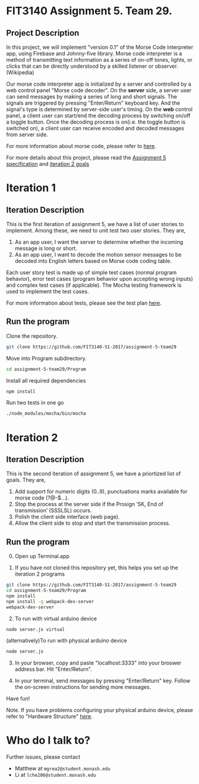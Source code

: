 # FIT3140 Assignment 5. Team 29.

## Project Description ##
In this project, we will implement "version 0.1" of the Morse Code Interpreter app, using Firebase and Johnny-five library. Morse code interpreter is a method of transmitting text information as a series of on-off tones, lights, or clicks that can be directly understood by a skilled listener or observer. (Wikipedia) 

Our morse code interpreter app is initialized by a server and controlled by a web control panel "Morse code decoder". On the **server** side, a server user can send messages by making a series of long and short signals. The signals are triggered by pressing "Enter/Return" keyboard key. And the signal's type is determined by server-side user's timing. On the **web** control panel, a client user can start/end the decoding process by switching on/off a toggle button. Once the decoding process is on(i.e. the toggle button is switched on), a client user can receive encoded and decoded messages from server side. 

For more information about morse code, please refer to [here](https://en.wikipedia.org/wiki/Morse_code).

For more details about this project, please read the [Assignment 5 specification](https://github.com/FIT3140-S1-2017/assignment-5-team29/raw/master/Docs/FIT3140Assignment5%20MorseCodeDecoder.pdf) and [iteration 2 goals](https://github.com/FIT3140-S1-2017/assignment-5-team29/blob/master/Docs/Assignment5%20Iteration2.pdf)

# Iteration 1 #
## Iteration Description ##
This is the first iteration of assignment 5, we have a list of user stories to implement. Among these, we need to unit test two user stories. They are, 
1) As an app user, I want the server to determine whether the incoming message is long or short.
2) As an app user, I want to decode the motion sensor messages to be decoded into English letters based on Morse code coding table.

Each user story test is made up of simple test cases (normal program behavior), error test cases (program behavior upon accepting wrong inputs) and complex test cases (if applicable). 
The Mocha testing framework is used to implement the test cases.

For more information about tests, please see the test plan [here](https://github.com/FIT3140-S1-2017/assignment-5-team29/raw/master/Docs/TestPlans.pdf).

## Run the program ##
Clone the repository.
```bash
git clone https://github.com/FIT3140-S1-2017/assignment-5-team29
```
Move into Program subdirectory.
```bash
cd assignment-5-team29/Program
```
Install all required dependencies
```bash
npm install
```
Run two tests in one go
```bash
./node_modules/mocha/bin/mocha
```
# Iteration 2 #
## Iteration Description ##
This is the second iteration of assignment 5, we have a priortized list of goals. They are, 
1) Add support for numeric digits (0..9), punctuations marks available for morse code (?@-$...). 
2) Stop the process at the server side if the Prosign ‘SK, End of transmission’ (SSSLSL) occurs.
3) Polish the client side interface (web page).
4) Allow the client side to stop and start the transmission process.

## Run the program ##
0. Open up Terminal.app

1. If you have not cloned this repository yet, this helps you set up the iteration 2 programs
```bash
git clone https://github.com/FIT3140-S1-2017/assignment-5-team29
cd assignment-5-team29/Program
npm install
npm install -g webpack-dev-server
webpack-dev-server
```

2. To run with virtual arduino device
```bash
node server.js virtual
```

(alternatively)To run with physical arduino device
```bash
node server.js 
```

3. In your browser, copy and paste "localhost:3333" into your broswer address bar. Hit "Enter/Return".

4. In your terminal, send messages by pressing "Enter/Return" key. Follow the on-screen instructions for sending more messages.

Have fun!

Note. If you have problems configuring your physical arduino device, please refer to "Hardware Structure" [here](https://github.com/FIT3140-S1-2017/assignment-3-team29). 

# Who do I talk to? #
Further issues, please contact
* Matthew at `mgrea2@student.monash.edu`
* Li at `lche206@student.monash.edu`




